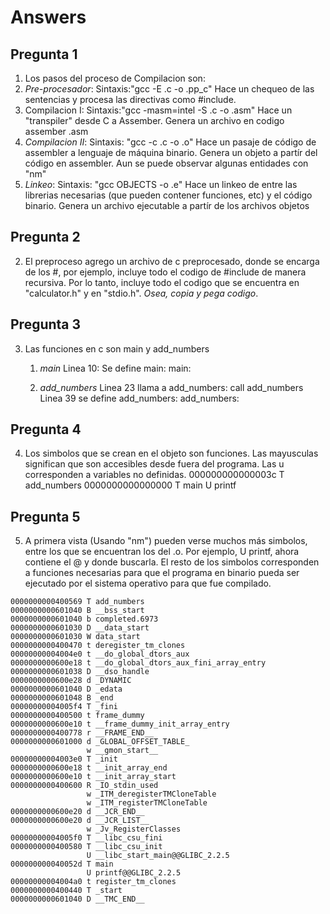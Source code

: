 # Answers

## Pregunta 1
1. Los pasos del proceso de Compilacion son:
  1. *Pre-procesador*: Sintaxis:"gcc -E .c -o .pp_c" Hace un chequeo de las sentencias y procesa las directivas como #include.
  2. Compilacion I:  Sintaxis:"gcc -masm=intel -S .c -o .asm" Hace un "transpiler" desde C a Assember.
                     Genera un archivo en codigo assember .asm
  3. *Compilacion II*: Sintaxis: "gcc -c .c -o .o"  Hace un pasaje de código de assembler a lenguaje de máquina binario.
                      Genera un objeto a partír del código en assembler.
                      Aun se puede observar algunas entidades con "nm"
  4. *Linkeo*:         Sintaxis: "gcc OBJECTS -o .e" Hace un linkeo de entre las librerias necesarias
                      (que pueden contener funciones, etc) y el código binario.
                      Genera un archivo ejecutable a partír de los archivos objetos
## Pregunta 2
2. El preproceso agrego un archivo de c preprocesado, donde se encarga de los #, por ejemplo, incluye todo el codigo de #include de manera recursiva.
  Por lo tanto, incluye todo el codigo que se encuentra en "calculator.h" y en "stdio.h".
  *Osea, copia y pega codigo*.

## Pregunta 3
3. Las funciones en c son main y add_numbers
      1. *main*
      Linea 10: Se define main: main:

      2. *add_numbers*
      Linea 23 llama a add_numbers:   call	add_numbers
      Linea 39 se define add_numbers: add_numbers:

## Pregunta 4
4. Los simbolos que se crean en el objeto son funciones. Las mayusculas significan
que son accesibles desde fuera del programa.
   Las u corresponden a variables no definidas.
        000000000000003c T add_numbers
        0000000000000000 T main
                         U printf
## Pregunta 5
5. A primera vista (Usando "nm") pueden verse muchos más simbolos, entre los que se encuentran los del .o. Por ejemplo, U printf, ahora contiene el @ y donde buscarla.
   El resto de los simbolos corresponden a funciones necesarias para que el programa en binario pueda ser ejecutado por el sistema operativo para que fue compilado.

```
0000000000400569 T add_numbers
0000000000601040 B __bss_start
0000000000601040 b completed.6973
0000000000601030 D __data_start
0000000000601030 W data_start
0000000000400470 t deregister_tm_clones
00000000004004e0 t __do_global_dtors_aux
0000000000600e18 t __do_global_dtors_aux_fini_array_entry
0000000000601038 D __dso_handle
0000000000600e28 d _DYNAMIC
0000000000601040 D _edata
0000000000601048 B _end
00000000004005f4 T _fini
0000000000400500 t frame_dummy
0000000000600e10 t __frame_dummy_init_array_entry
0000000000400778 r __FRAME_END__
0000000000601000 d _GLOBAL_OFFSET_TABLE_
                 w __gmon_start__
00000000004003e0 T _init
0000000000600e18 t __init_array_end
0000000000600e10 t __init_array_start
0000000000400600 R _IO_stdin_used
                 w _ITM_deregisterTMCloneTable
                 w _ITM_registerTMCloneTable
0000000000600e20 d __JCR_END__
0000000000600e20 d __JCR_LIST__
                 w _Jv_RegisterClasses
00000000004005f0 T __libc_csu_fini
0000000000400580 T __libc_csu_init
                 U __libc_start_main@@GLIBC_2.2.5
000000000040052d T main
                 U printf@@GLIBC_2.2.5
00000000004004a0 t register_tm_clones
0000000000400440 T _start
0000000000601040 D __TMC_END__
```
